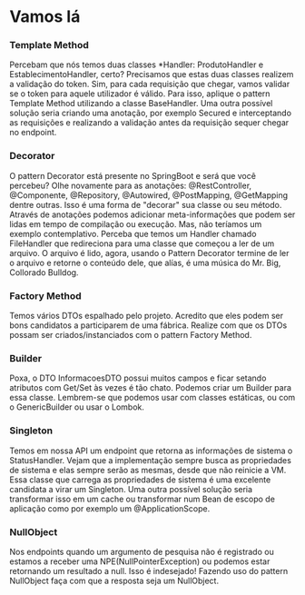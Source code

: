 # Vamos lá

### Template Method
Percebam que nós temos duas classes *Handler: ProdutoHandler e EstablecimentoHandler, certo? Precisamos que estas duas classes realizem a validação do token. Sim, para cada requisição que chegar, vamos validar se o token para aquele utilizador é válido. Para isso, aplique o pattern Template Method utilizando a classe BaseHandler. Uma outra possível solução seria criando uma anotação, por exemplo Secured e interceptando as requisições e realizando a validação antes da requisição sequer chegar no endpoint.

### Decorator
O pattern Decorator está presente no SpringBoot e será que você percebeu? Olhe novamente para as anotações: @RestController, @Componente, @Repository, @Autowired, @PostMapping, @GetMapping dentre outras. Isso é uma forma de "decorar" sua classe ou seu método. Através de anotações podemos adicionar meta-informações que podem ser lidas em tempo de compilação ou execução. Mas, não teríamos um exemplo contemplativo. Perceba que temos um Handler chamado FileHandler que redireciona para uma classe que começou a ler de um arquivo. O arquivo é lido, agora, usando o Pattern Decorator termine de ler o arquivo e retorne o conteúdo dele, que alías, é uma música do Mr. Big, Collorado Bulldog.

### Factory Method
Temos vários DTOs espalhado pelo projeto. Acredito que eles podem ser bons candidatos a participarem de uma fábrica. Realize com que os DTOs possam ser criados/instanciados com o pattern Factory Method.

### Builder
Poxa, o DTO InformacoesDTO possui muitos campos e ficar setando atributos com Get/Set às vezes é tão chato. Podemos criar um Builder para essa classe. Lembrem-se que podemos usar com classes estáticas, ou com o GenericBuilder ou usar o Lombok.

### Singleton
Temos em nossa API um endpoint que retorna as informações de sistema o StatusHandler. Vejam que a implementação sempre busca as propriedades de sistema e elas sempre serão as mesmas, desde que não reinicie a VM. Essa classe que carrega as propriedades de sistema é uma excelente candidata a virar um Singleton. Uma outra possível solução seria transformar isso em um cache ou transformar num Bean de escopo de aplicação como por exemplo um @ApplicationScope.

### NullObject
Nos endpoints quando um argumento de pesquisa não é registrado ou estamos a receber uma NPE(NullPointerException) ou podemos estar retornando um resultado a null. Isso é indesejado! Fazendo uso do pattern NullObject faça com que a resposta seja um NullObject.